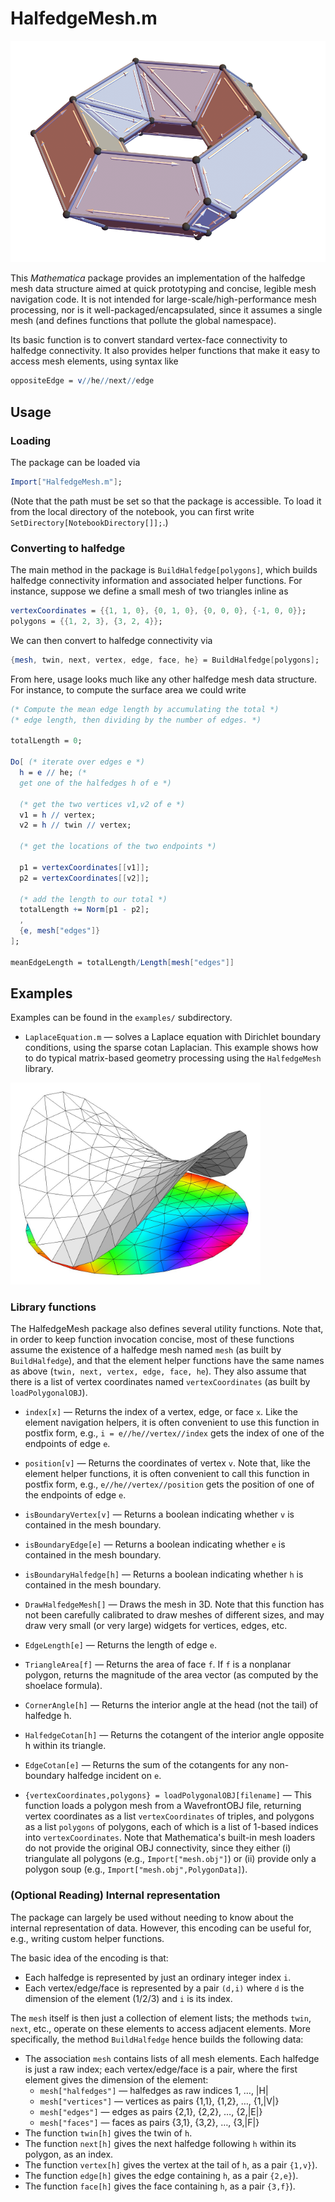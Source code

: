 # HalfedgeMesh.m

![Polyhedral torus with halfedge connectivity](test.png)

This _Mathematica_ package provides an implementation of the halfedge mesh data structure aimed at quick prototyping and concise, legible mesh navigation code.  It is not intended for large-scale/high-performance mesh processing, nor is it well-packaged/encapsulated, since it assumes a single mesh (and defines functions that pollute the global namespace).

Its basic function is to convert standard vertex-face connectivity to halfedge connectivity.  It also provides helper functions that make it easy to access mesh elements, using syntax like

```Mathematica
oppositeEdge = v//he//next//edge
```

## Usage

### Loading

The package can be loaded via

```Mathematica
Import["HalfedgeMesh.m"];
```

(Note that the path must be set so that the package is accessible.  To load it from the local directory of the notebook, you can first write `SetDirectory[NotebookDirectory[]];`.)

### Converting to halfedge

The main method in the package is `BuildHalfedge[polygons]`, which builds halfedge connectivity information and associated helper functions.  For instance, suppose we define a small mesh of two triangles inline as

```Mathematica
vertexCoordinates = {{1, 1, 0}, {0, 1, 0}, {0, 0, 0}, {-1, 0, 0}};
polygons = {{1, 2, 3}, {3, 2, 4}};
```

We can then convert to halfedge connectivity via

```Mathematica
{mesh, twin, next, vertex, edge, face, he} = BuildHalfedge[polygons];
```

From here, usage looks much like any other halfedge mesh data structure.  For instance, to compute the surface area we could write

```Mathematica
(* Compute the mean edge length by accumulating the total *)
(* edge length, then dividing by the number of edges. *)

totalLength = 0;

Do[ (* iterate over edges e *)
  h = e // he; (*
  get one of the halfedges h of e *)

  (* get the two vertices v1,v2 of e *)
  v1 = h // vertex;
  v2 = h // twin // vertex;

  (* get the locations of the two endpoints *)

  p1 = vertexCoordinates[[v1]];
  p2 = vertexCoordinates[[v2]];

  (* add the length to our total *)
  totalLength += Norm[p1 - p2];
  ,
  {e, mesh["edges"]}
];

meanEdgeLength = totalLength/Length[mesh["edges"]]
```

## Examples

Examples can be found in the `examples/` subdirectory.

- `LaplaceEquation.m` — solves a Laplace equation with Dirichlet boundary conditions, using the sparse cotan Laplacian.  This example shows how to do typical matrix-based geometry processing using the `HalfedgeMesh` library.   
<img src="examples/LaplaceEquation.jpg" width="400">

### Library functions

The HalfedgeMesh package also defines several utility functions.  Note that, in order to keep function invocation concise, most of these functions assume the existence of a halfedge mesh named `mesh` (as built by `BuildHalfedge`), and that the element helper functions have the same names as above (`twin, next, vertex, edge, face, he`).  They also assume that there is a list of vertex coordinates named `vertexCoordinates` (as built by `loadPolygonalOBJ`).

- `index[x]` — Returns the index of a vertex, edge, or face `x`.  Like the element navigation helpers, it is often convenient to use this function in postfix form, e.g., `i = e//he//vertex//index` gets the index of one of the endpoints of edge `e`.

- `position[v]` — Returns the coordinates of vertex `v`.  Note that, like the element helper functions, it is often convenient to call this function in postfix form, e.g., `e//he//vertex//position` gets the position of one of the endpoints of edge `e`.

- `isBoundaryVertex[v]` — Returns a boolean indicating whether `v` is contained in the mesh boundary.

- `isBoundaryEdge[e]` — Returns a boolean indicating whether `e` is contained in the mesh boundary.

- `isBoundaryHalfedge[h]` — Returns a boolean indicating whether `h` is contained in the mesh boundary.

- `DrawHalfedgeMesh[]` — Draws the mesh in 3D.  Note that this function has not been carefully calibrated to draw meshes of different sizes, and may draw very small (or very large) widgets for vertices, edges, etc.

- `EdgeLength[e]` — Returns the length of edge `e`.

- `TriangleArea[f]` — Returns the area of face `f`.  If `f` is a nonplanar polygon, returns the magnitude of the area vector (as computed by the shoelace formula).

- `CornerAngle[h]` — Returns the interior angle at the head (not the tail) of halfedge h.

- `HalfedgeCotan[h]` — Returns the cotangent of the interior angle opposite h within its triangle.

- `EdgeCotan[e]` — Returns the sum of the cotangents for any non-boundary halfedge incident on `e`.

- `{vertexCoordinates,polygons} = loadPolygonalOBJ[filename]` — This function loads a polygon mesh from a WavefrontOBJ file, returning vertex coordinates as a list `vertexCoordinates` of triples, and polygons as a list `polygons` of polygons, each of which is a list of 1-based indices into `vertexCoordinates`.  Note that Mathematica's built-in mesh loaders do not provide the original OBJ connectivity, since they either (i) triangulate all polygons (e.g., `Import["mesh.obj"]`) or (ii) provide only a polygon soup (e.g., `Import["mesh.obj",PolygonData]`).

### (Optional Reading) Internal representation

The package can largely be used without needing to know about the internal representation of data.  However, this encoding can be useful for, e.g., writing custom helper functions.

The basic idea of the encoding is that:

- Each halfedge is represented by just an ordinary integer index `i`.
- Each vertex/edge/face is represented by a pair `(d,i)` where `d` is the dimension of the element (1/2/3) and `i` is its index.

The `mesh` itself is then just a collection of element lists; the methods `twin`, `next`, etc., operate on these elements to access adjacent elements.  More specifically, the method `BuildHalfedge` hence builds the following data:

- The association `mesh` contains lists of all mesh elements.  Each halfedge is just a raw index; each vertex/edge/face is a pair, where the first element gives the dimension of the element:
   - `mesh["halfedges"]` — halfedges as raw indices 1, …, |H|
   - `mesh["vertices"]` — vertices as pairs {1,1}, {1,2}, …, {1,|V|}
   - `mesh["edges"]` — edges as pairs {2,1}, {2,2}, …, {2,|E|}
   - `mesh["faces"]` — faces as pairs {3,1}, {3,2}, …, {3,|F|}
- The function `twin[h]` gives the twin of `h`.
- The function `next[h]` gives the next halfedge following `h` within its polygon, as an index.
- The function `vertex[h]` gives the vertex at the tail of `h`, as a pair `{1,v}`).
- The function `edge[h]` gives the edge containing `h`, as a pair `{2,e}`).
- The function `face[h]` gives the face containing `h`, as a pair `{3,f}`).

